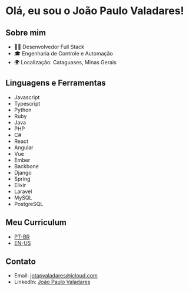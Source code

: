 # Olá, eu sou o João Paulo Valadares!

## Sobre mim
- 👨‍💻 Desenvolvedor Full Stack
- 🎓 Engenharia de Controle e Automação
- 🌍 Localização: Cataguases, Minas Gerais

## Linguagens e Ferramentas
- Javascript
- Typescript
- Python
- Ruby
- Java
- PHP
- C#
- React
- Angular
- Vue
- Ember
- Backbone
- Django
- Spring
- Elixir
- Laravel
- MySQL
- PostgreSQL

## Meu Curriculum
- [PT-BR](link_do_projeto1)
- [EN-US](link_do_projeto2)

## Contato
- Email: jotapvaladares@icloud.com
- LinkedIn: [João Paulo Valadares](https://www.linkedin.com/in/jotapvaladaresdev)
